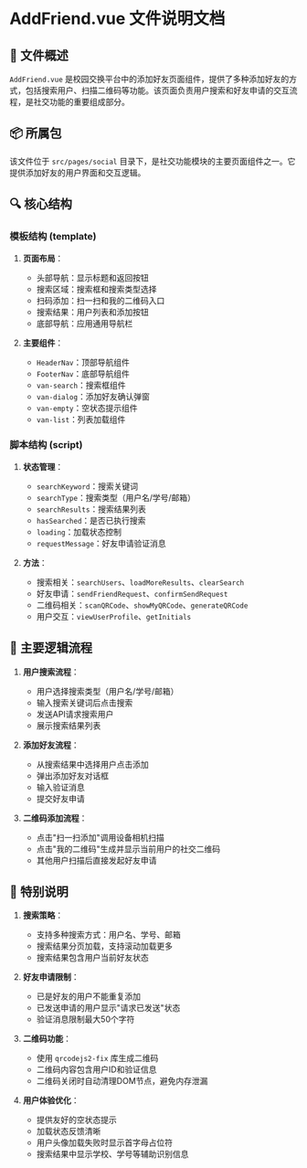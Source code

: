 # AddFriend.vue 文件说明文档

## 📄 文件概述

`AddFriend.vue` 是校园交换平台中的添加好友页面组件，提供了多种添加好友的方式，包括搜索用户、扫描二维码等功能。该页面负责用户搜索和好友申请的交互流程，是社交功能的重要组成部分。

## 📦 所属包

该文件位于 `src/pages/social` 目录下，是社交功能模块的主要页面组件之一。它提供添加好友的用户界面和交互逻辑。

## 🔍 核心结构

### 模板结构 (template)

1. **页面布局**：
   - 头部导航：显示标题和返回按钮
   - 搜索区域：搜索框和搜索类型选择
   - 扫码添加：扫一扫和我的二维码入口
   - 搜索结果：用户列表和添加按钮
   - 底部导航：应用通用导航栏

2. **主要组件**：
   - `HeaderNav`：顶部导航组件
   - `FooterNav`：底部导航组件
   - `van-search`：搜索框组件
   - `van-dialog`：添加好友确认弹窗
   - `van-empty`：空状态提示组件
   - `van-list`：列表加载组件

### 脚本结构 (script)

1. **状态管理**：
   - `searchKeyword`：搜索关键词
   - `searchType`：搜索类型（用户名/学号/邮箱）
   - `searchResults`：搜索结果列表
   - `hasSearched`：是否已执行搜索
   - `loading`：加载状态控制
   - `requestMessage`：好友申请验证消息

2. **方法**：
   - 搜索相关：`searchUsers`、`loadMoreResults`、`clearSearch`
   - 好友申请：`sendFriendRequest`、`confirmSendRequest`
   - 二维码相关：`scanQRCode`、`showMyQRCode`、`generateQRCode`
   - 用户交互：`viewUserProfile`、`getInitials`

## 🔁 主要逻辑流程

1. **用户搜索流程**：
   - 用户选择搜索类型（用户名/学号/邮箱）
   - 输入搜索关键词后点击搜索
   - 发送API请求搜索用户
   - 展示搜索结果列表

2. **添加好友流程**：
   - 从搜索结果中选择用户点击添加
   - 弹出添加好友对话框
   - 输入验证消息
   - 提交好友申请

3. **二维码添加流程**：
   - 点击"扫一扫添加"调用设备相机扫描
   - 点击"我的二维码"生成并显示当前用户的社交二维码
   - 其他用户扫描后直接发起好友申请

## 📌 特别说明

1. **搜索策略**：
   - 支持多种搜索方式：用户名、学号、邮箱
   - 搜索结果分页加载，支持滚动加载更多
   - 搜索结果包含用户当前好友状态

2. **好友申请限制**：
   - 已是好友的用户不能重复添加
   - 已发送申请的用户显示"请求已发送"状态
   - 验证消息限制最大50个字符

3. **二维码功能**：
   - 使用 `qrcodejs2-fix` 库生成二维码
   - 二维码内容包含用户ID和验证信息
   - 二维码关闭时自动清理DOM节点，避免内存泄漏

4. **用户体验优化**：
   - 提供友好的空状态提示
   - 加载状态反馈清晰
   - 用户头像加载失败时显示首字母占位符
   - 搜索结果中显示学校、学号等辅助识别信息